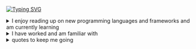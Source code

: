 [![Typing SVG](https://readme-typing-svg.demolab.com?font=Fira+Code&pause=1000&color=5BF76E&random=false&width=435&lines=%E4%BD%A0%E5%A5%BD!+%F0%9F%91%8B+%2C+Welcome+to+my+github;Welcome+to+my+github+page)](https://git.io/typing-svg)

<style>
        /* Optional styling to align and format quotes */
        .quote-list {
            list-style-type: none;
            padding: 0;
            margin: 0;
        }
        .quote-item {
            margin-bottom: 1em;
            font-family: Arial, sans-serif;
        }
        .quote-text {
            font-weight: bold;
        }
        .author {
            font-style: italic;
            display: block;
            margin-top: 0.5em;
            text-align: right;
        }
</style>

<details>
  <summary>
    I enjoy reading up on new programming languages and frameworks and am currently learning
  </summary>
  <br/>
  <div>
     <href = "https://ileriayo.github.io/markdown-badges/" />
     <img src = "https://img.shields.io/badge/c-%2300599C.svg?style=for-the-badge&logo=c%2B%2B&logoColor=white"/>
     <img src="https://img.shields.io/badge/VIM-%2311AB00.svg?style=for-the-badge&logo=vim&logoColor=white"/>
     <img src="https://img.shields.io/badge/PyTorch-F16529?style=for-the-badge&logo=pytorch&logoColor=white"/>
     <img src="https://img.shields.io/badge/kubernetes-%23326ce5.svg?style=for-the-badge&logo=kubernetes&logoColor=white"/>
  </div>
</details>

<details>
  <summary>
    I have worked and am familiar with 
  </summary>
  <br/>
  <div>
     <href = "https://ileriayo.github.io/markdown-badges/" />
     <img src="https://img.shields.io/badge/python-3670A0?style=for-the-badge&logo=python&logoColor=ffdd54"/>
    <img src="https://img.shields.io/badge/pandas-%23150458.svg?style=for-the-badge&logo=pandas&logoColor=white"/>
    <img src="https://img.shields.io/badge/mysql-%2300f.svg?style=for-the-badge&logo=mysql&logoColor=white"/>
    <img src="https://img.shields.io/badge/AWS-%23FF9900.svg?style=for-the-badge&logo=amazon-aws&logoColor=white)"/>
  </div>
</details>

<details>
  <summary>
    quotes to keep me going
  </summary>
  <br/>
  <div>
  <ul class="quote-list">
    <li class="quote-item">
        <span class="quote-text">"Bad programmers worry about the code. Good programmers worry about data structures and their relationships."</span>
        <span class="author">— Linus Torvalds</span>
    </li>
    <li class="quote-item">
        <span class="quote-text">"You can't go back and change the beginning, but you can start where you are and change the ending."</span>
        <span class="author">— C.S. Lewis</span>
    </li>
  </ul>
    
  </div>
</details>


<ref>
